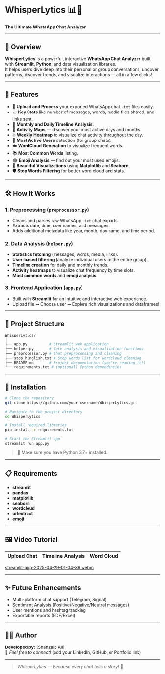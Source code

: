 # WhisperLytics 📊💬
**The Ultimate WhatsApp Chat Analyzer**

---

## 📖 Overview
**WhisperLytics** is a powerful, interactive **WhatsApp Chat Analyzer** built with **Streamlit**, **Python**, and data visualization libraries.  
It helps users dive deep into their personal or group conversations, uncover patterns, discover trends, and visualize interactions — all in a few clicks!

---

## 🚀 Features
- 📄 **Upload and Process** your exported WhatsApp chat `.txt` files easily.
- 📈 **Key Stats** like number of messages, words, media files shared, and links sent.
- 📅 **Monthly and Daily Timeline Analysis**.
- 📆 **Activity Maps** — discover your most active days and months.
- 🔥 **Weekly Heatmap** to visualize chat activity throughout the day.
- 👑 **Most Active Users** detection (for group chats).
- ☁️ **WordCloud Generation** to visualize frequent words.
- 📚 **Most Common Words** listing.
- 😂 **Emoji Analysis** — find out your most used emojis.
- 🎨 **Beautiful Visualizations** using **Matplotlib** and **Seaborn**.
- 🛡️ **Stop Words Filtering** for better word cloud and stats.

---

## 🛠️ How It Works
### 1. Preprocessing (`preprocessor.py`)
- Cleans and parses raw WhatsApp `.txt` chat exports.
- Extracts date, time, user names, and messages.
- Adds additional metadata like year, month, day name, and time period.

### 2. Data Analysis (`helper.py`)
- **Statistics fetching** (messages, words, media, links).
- **User-based filtering** (analyze individual users or the entire group).
- **Timeline creation** for daily and monthly trends.
- **Activity heatmaps** to visualize chat frequency by time slots.
- **Most common words** and **emoji analysis**.

### 3. Frontend Application (`app.py`)
- Built with **Streamlit** for an intuitive and interactive web experience.
- Upload file ➞ Choose user ➞ Explore rich visualizations and dataframes!

---

## 📂 Project Structure
```bash
WhisperLytics/
│
├── app.py          # Streamlit web application
├── helper.py       # Core analysis and visualization functions
├── preprocessor.py # Chat preprocessing and cleaning
├── stop_hinglish.txt # Stop words list for wordcloud cleaning
├── README.md       # Project documentation (you're reading it!)
└── requirements.txt # (optional) Python dependencies
```

---

## 🔧 Installation
```bash
# Clone the repository
git clone https://github.com/your-username/WhisperLytics.git

# Navigate to the project directory
cd WhisperLytics

# Install required libraries
pip install -r requirements.txt

# Start the Streamlit app
streamlit run app.py
```

> 📌 Make sure you have Python 3.7+ installed.

---

## 📋 Requirements
- **streamlit**
- **pandas**
- **matplotlib**
- **seaborn**
- **wordcloud**
- **urlextract**
- **emoji**

---

## 🖼️ Video Tutorial
| Upload Chat | Timeline Analysis | Word Cloud |
| :---: | :---: | :---: |


[streamlit-app-2025-04-29-01-04-39.webm](https://github.com/user-attachments/assets/293da40c-999e-449c-bbb2-bada067c4961)


---

## ✨ Future Enhancements
- Multi-platform chat support (Telegram, Signal)
- Sentiment Analysis (Positive/Negative/Neutral messages)
- User mentions and hashtag tracking
- Exportable reports (PDF/Excel)

---

## 👨‍💻 Author
**Developed by:** [Shahzaib Ali]  
🔗 *Feel free to connect!* (add your LinkedIn, GitHub, or Portfolio link)


---



> *WhisperLytics — Because every chat tells a story!* 🌟

